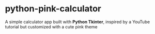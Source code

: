 # python-pink-calculator
A simple calculator app built with **Python Tkinter**,   inspired by a YouTube tutorial but customized with a cute pink theme 
